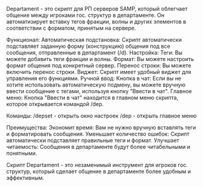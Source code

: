Departament - это скрипт для РП серверов SAMP, который облегчает общение между игроками гос. структур в департаменте. Он автоматизирует вставку тегов фракции, волны и других элементов в соответствии с форматом, принятым на сервере.

Функционал:
  Автоматическая подстановка: Скрипт автоматически подставляет заданную форму (конструкцию) общения под все сообщения, отправленные в департамент (/d).
  Настройка:
    Теги: Вы можете добавить теги фракции и волны.
    Формат: Вы можете настроить формат общения под конкретный сервер.
    Перенос строки: Вы можете включить перенос строки.
  Виджет: Скрипт имеет удобный виджет для управления его функциями.
  Ручной ввод:
    Кнопка в чат: Если вы не хотите использовать автоматическую подмену, вы можете вручную ввести сообщение с тегами, используя кнопку "Ввести в чат".
    Главное меню: Кнопка "Ввести в чат" находится в главном меню скрипта, которое открывается командой /dep.

Команды:
  /depset - открыть окно настроек
  /dep - открыть главное меню

Преимущества:
  Экономит время: Вам не нужно вручную вставлять теги и форматировать сообщения.
  Уменьшает количество ошибок: Скрипт автоматически подставляет правильные теги и формат.
  Улучшает читаемость: Сообщения в департаменте будут более читабельными и понятными.

Скрипт Departament - это незаменимый инструмент для игроков гос. структур, который сделает общение в департаменте более удобным и эффективным.
